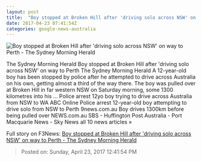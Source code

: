 ```yaml
---
layout: post
title:  "Boy stopped at Broken Hill after 'driving solo across NSW' on way to Perth - The Sydney Morning Herald"
date: 2017-04-23 07:41:54Z
categories: google-news-australia
---
```


![Boy stopped at Broken Hill after 'driving solo across NSW' on way to Perth - The Sydney Morning Herald](http://www.smh.com.au/content/dam/images/g/k/w/u/9/x/image.related.articleLeadwide.620x349.gvqqke.png/1492933028895.jpg)

The Sydney Morning Herald Boy stopped at Broken Hill after 'driving solo across NSW' on way to Perth The Sydney Morning Herald A 12-year-old boy has been stopped by police after he attempted to drive across Australia on his own, getting almost a third of the way there. The boy was pulled over at Broken Hill in far western NSW on Saturday morning, some 1300 kilometres into his ... Police arrest 12yo boy trying to drive across Australia from NSW to WA ABC Online Police arrest 12-year-old boy attempting to drive solo from NSW to Perth 9news.com.au Boy drives 1300km before being pulled over NEWS.com.au SBS - Huffington Post Australia - Port Macquarie News - Sky News all 10 news articles »


Full story on F3News: [Boy stopped at Broken Hill after 'driving solo across NSW' on way to Perth - The Sydney Morning Herald](http://www.f3nws.com/n/kDVNmE)

> Posted on: Sunday, April 23, 2017 12:41:54 PM
